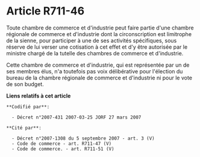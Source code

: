 # Article R711-46

Toute chambre de commerce et d'industrie peut faire partie d'une chambre régionale de commerce et d'industrie dont la
circonscription est limitrophe de la sienne, pour participer à une de ses activités spécifiques, sous réserve de lui verser
une cotisation à cet effet et d'y être autorisée par le ministre chargé de la tutelle des chambres de commerce et
d'industrie.

Cette chambre de commerce et d'industrie, qui est représentée par un de ses membres élus, n'a toutefois pas voix délibérative
pour l'élection du bureau de la chambre régionale de commerce et d'industrie ni pour le vote de son budget.

**Liens relatifs à cet article**

	**Codifié par**:

	  - Décret n°2007-431 2007-03-25 JORF 27 mars 2007

	**Cité par**:

	  - Décret n°2007-1308 du 5 septembre 2007 - art. 3 (V)
	  - Code de commerce - art. R711-47 (V)
	  - Code de commerce. - art. R711-51 (V)
